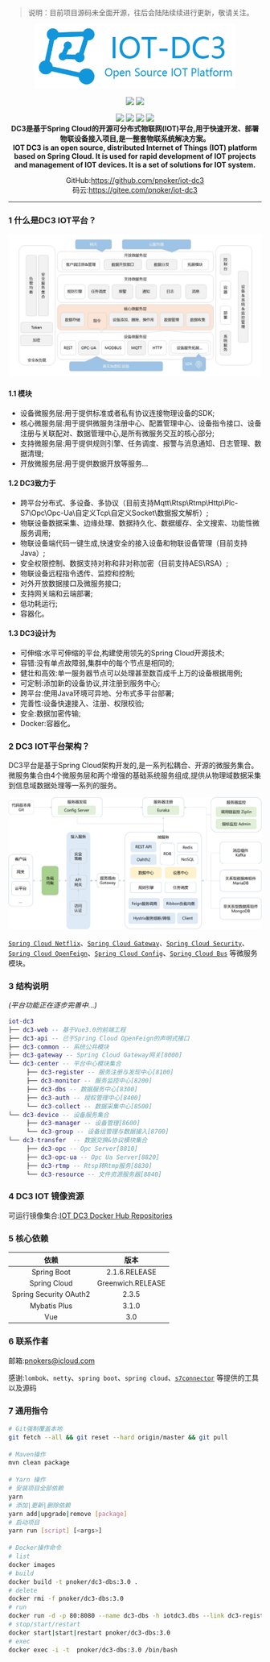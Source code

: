 > 说明：目前项目源码未全面开源，往后会陆陆续续进行更新，敬请关注。

<p align="center">
	<img src="./dc3/images/iot-dc3-logo.png" width="400"><br>
</p> 
<p align="center">
    <a><img src="https://travis-ci.org/pnoker/iot-dc3.svg?branch=master"></a>
    <a><img src="https://codecov.io/gh/pnoker/iot-dc3/branch/master/graph/badge.svg"></a>
</p>
<p align="center">
	<a><img src="https://img.shields.io/badge/JDK-1.8-green.svg"></a>
	<a><img src="https://img.shields.io/badge/Spring Boot-2.1.6.RELEASE-blue.svg"></a>
	<a><img src="https://img.shields.io/badge/Spring Cloud-Greenwich.RELEASE-blue.svg"></a>
	<a target="_blank" href="https://github.com/pnoker/iot-dc3/blob/master/LICENSE">
		<img src="https://img.shields.io/github/license/pnoker/iot-dc3.svg" >
	</a><br>
	<strong>DC3是基于Spring Cloud的开源可分布式物联网(IOT)平台,用于快速开发、部署物联设备接入项目,是一整套物联系统解决方案。<br>IOT DC3 is an open source, distributed Internet of Things (IOT) platform based on Spring Cloud. It is used for rapid development of IOT projects and management of IOT devices. It is a set of solutions for IOT system.</strong>
</p> 
<p align="center">
    <span>GitHub:</span><a target="_blank" href="https://github.com/pnoker/iot-dc3">https://github.com/pnoker/iot-dc3</a><br>
    <span>码云:</span><a target="_blank" href="https://gitee.com/pnoker/iot-dc3">https://gitee.com/pnoker/iot-dc3</a><br>
</p>

---

 ### 1 什么是DC3 IOT平台？

 ![iot-dc3-architecture](dc3/images/iot-dc3-architecture1.jpg)

 #### 1.1 模块

 * 设备微服务层:用于提供标准或者私有协议连接物理设备的SDK;
 * 核心微服务层:用于提供微服务注册中心、配置管理中心、设备指令接口、设备注册与关联配对、数据管理中心,是所有微服务交互的核心部分;
 * 支持微服务层:用于提供规则引擎、任务调度、报警与消息通知、日志管理、数据清理;
 * 开放微服务层:用于提供数据开放等服务...

  #### 1.2 DC3致力于

 * 跨平台分布式、多设备、多协议（目前支持Mqtt\Rtsp\Rtmp\Http\Plc-S7\Opc\Opc-Ua\自定义Tcp\自定义Socket\数据报文解析）;
 * 物联设备数据采集、边缘处理、数据持久化、数据缓存、全文搜索、功能性微服务调用;
 * 物联设备端代码一键生成,快速安全的接入设备和物联设备管理（目前支持Java）;
 * 安全权限控制、数据支持对称和非对称加密（目前支持AES\RSA）;
 * 物联设备远程指令透传、监控和控制;
 * 对外开放数据接口及微服务接口;
 * 支持网关端和云端部署;
 * 低功耗运行;
 * 容器化。

 #### 1.3 DC3设计为

* 可伸缩:水平可伸缩的平台,构建使用领先的Spring Cloud开源技术;
* 容错:没有单点故障弱,集群中的每个节点是相同的;
* 健壮和高效:单一服务器节点可以处理甚至数百成千上万的设备根据用例;
* 可定制:添加新的设备协议,并注册到服务中心;
* 跨平台:使用Java环境可异地、分布式多平台部署;
* 完善性:设备快速接入、注册、权限校验;
* 安全:数据加密传输;
* Docker:容器化。

### 2 DC3 IOT平台架构？

DC3平台是基于Spring Cloud架构开发的,是一系列松耦合、开源的微服务集合。
微服务集合由4个微服务层和两个增强的基础系统服务组成,提供从物理域数据采集到信息域数据处理等一系列的服务。

![iot-dc3-architecture](dc3/images/iot-dc3-architecture2.jpg)

[`Spring Cloud Netflix`](https://cloud.spring.io/spring-cloud-netflix)、[`Spring Cloud Gateway`](https://cloud.spring.io/spring-cloud-gateway)、[`Spring Cloud Security`](https://cloud.spring.io/spring-cloud-security)、[`Spring Cloud OpenFeign`](https://cloud.spring.io/spring-cloud-openfeign)、[`Spring Cloud Config`](https://cloud.spring.io/spring-cloud-config)、[`Spring Cloud Bus`](https://cloud.spring.io/spring-cloud-bus) 等微服务模块。

### 3 结构说明

*(平台功能正在逐步完善中...)* 

```lua
iot-dc3 
├── dc3-web -- 基于Vue3.0的前端工程
├── dc3-api -- 已于Spring Cloud OpenFeign的声明式接口
├── dc3-common -- 系统公共模块 
├── dc3-gateway -- Spring Cloud Gateway网关[8000]
└── dc3-center -- 平台中心模块集合
     ├── dc3-register -- 服务注册与发现中心[8100]
     ├── dc3-monitor -- 服务监控中心[8200]
     ├── dc3-dbs -- 数据服务中心[8300]
     ├── dc3-auth -- 授权管理中心[8400]
     └── dc3-collect -- 数据采集中心[8500]
└── dc3-device -- 设备服务集合
     ├── dc3-manager -- 设备管理[8600]
     └── dc3-group -- 设备组管理与数据接入[8700]
└── dc3-transfer  -- 数据交换&协议模块集合
     ├── dc3-opc -- Opc Server[8810]
     ├── dc3-opc-ua -- Opc Ua Server[8820]
     ├── dc3-rtmp -- Rtsp转Rtmp服务[8830]
	 └── dc3-resource -- 文件资源服务器[8840]
```

### 4 DC3 IOT 镜像资源

可运行镜像集合:[IOT DC3 Docker Hub Repositories](https://hub.docker.com/u/pnoker)

### 5 核心依赖

|          依赖          |     版本      |
| :--------------------: | :-----------: |
|      Spring Boot       | 2.1.6.RELEASE |
|      Spring Cloud      | Greenwich.RELEASE |
| Spring Security OAuth2 |     2.3.5     |
|      Mybatis Plus      |     3.1.0     |
|          Vue           |     3.0       |

### 6 联系作者

邮箱:pnokers@icloud.com

感谢:`lombok`、`netty`、`spring boot`、`spring cloud`、[`s7connector`](https://github.com/s7connector/s7connector) 等提供的工具以及源码

### 7 通用指令

```bash
# Git强制覆盖本地
git fetch --all && git reset --hard origin/master && git pull

# Maven操作
mvn clean package

# Yarn 操作
# 安装项目全部依赖
yarn
# 添加|更新|删除依赖
yarn add|upgrade|remove [package]
# 启动项目
yarn run [script] [<args>]

# Docker操作命令
# list
docker images
# build
docker build -t pnoker/dc3-dbs:3.0 .
# delete
docker rmi -f pnoker/dc3-dbs:3.0
# run
docker run -d -p 80:8080 --name dc3-dbs -h iotdc3.dbs --link dc3-register:iotdc3.register  pnoker/dc3-dbs:3.0
# stop/start/restart
docker start|start|restart pnoker/dc3-dbs:3.0
# exec
docker exec -i -t  pnoker/dc3-dbs:3.0 /bin/bash
```